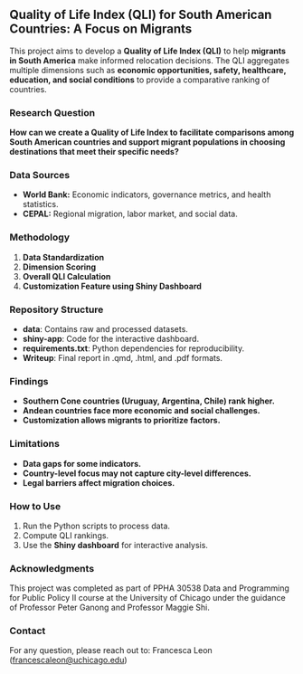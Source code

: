 ## Quality of Life Index (QLI) for South American Countries: A Focus on Migrants

This project aims to develop a **Quality of Life Index (QLI)** to help **migrants in South America** make informed relocation decisions. The QLI aggregates multiple dimensions such as **economic opportunities, safety, healthcare, education, and social conditions** to provide a comparative ranking of countries. 

### Research Question

**How can we create a Quality of Life Index to facilitate comparisons among South American countries and support migrant populations in choosing destinations that meet their specific needs?**

### Data Sources
- **World Bank:** Economic indicators, governance metrics, and health statistics.
- **CEPAL:** Regional migration, labor market, and social data.

### Methodology

1. **Data Standardization**
2. **Dimension Scoring**
3. **Overall QLI Calculation**
4. **Customization Feature using Shiny Dashboard**

### Repository Structure
- **data**: Contains raw and processed datasets.
- **shiny-app**: Code for the interactive dashboard.
- **requirements.txt**: Python dependencies for reproducibility.
- **Writeup**: Final report in .qmd, .html, and .pdf formats.

### Findings
- **Southern Cone countries (Uruguay, Argentina, Chile) rank higher.**
- **Andean countries face more economic and social challenges.**
- **Customization allows migrants to prioritize factors.**

### Limitations
- **Data gaps for some indicators.**
- **Country-level focus may not capture city-level differences.**
- **Legal barriers affect migration choices.**

### How to Use
1. Run the Python scripts to process data.
2. Compute QLI rankings.
3. Use the **Shiny dashboard** for interactive analysis.

### Acknowledgments
This project was completed as part of PPHA 30538 Data and Programming for Public Policy II course at the University of Chicago under the guidance of Professor Peter Ganong and Professor Maggie Shi.

### Contact
For any question, please reach out to: Francesca Leon (francescaleon@uchicago.edu)
